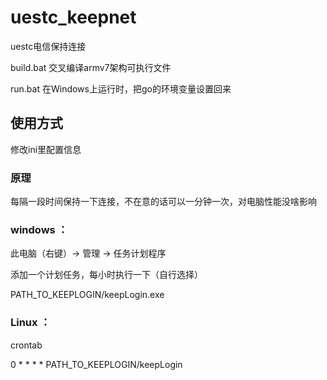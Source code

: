 # uestc_keepnet
uestc电信保持连接

build.bat 交叉编译armv7架构可执行文件

run.bat 在Windows上运行时，把go的环境变量设置回来

## 使用方式

修改ini里配置信息

### 原理
每隔一段时间保持一下连接，不在意的话可以一分钟一次，对电脑性能没啥影响

### windows ： 

此电脑（右键）-> 管理 -> 任务计划程序

添加一个计划任务，每小时执行一下（自行选择）

PATH_TO_KEEPLOGIN/keepLogin.exe

### Linux ： 

crontab 

0 * * * * PATH_TO_KEEPLOGIN/keepLogin
